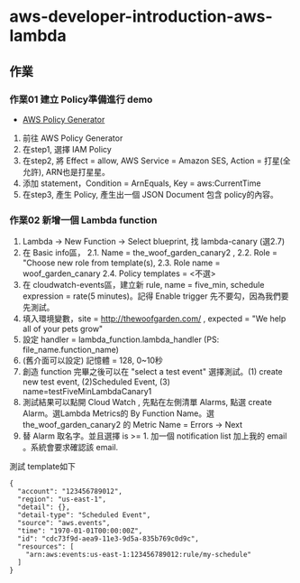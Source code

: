 # aws-developer-introduction-aws-lambda

## 作業

### 作業01 建立 Policy準備進行 demo

* [AWS Policy Generator](https://awspolicygen.s3.amazonaws.com/policygen.html)

1. 前往 AWS Policy Generator
2. 在step1, 選擇 IAM Policy
3. 在step2, 將 Effect = allow, AWS Service = Amazon SES, Action = 打星(全允許), ARN也是打星星。
4. 添加 statement，Condition = ArnEquals, Key = aws:CurrentTime
5. 在step3, 產生 Policy, 產生出一個 JSON Document 包含 policy的內容。

### 作業02 新增一個 Lambda function

1. Lambda -> New Function -> Select blueprint, 找 lambda-canary (選2.7)
2. 在 Basic info區，
    2.1. Name = the_woof_garden_canary2 , 
    2.2. Role = "Choose new role from template(s), 
    2.3. Role name = woof_garden_canary
    2.4. Policy templates = <不選>
3. 在 cloudwatch-events區，建立新 rule, name = five_min, schedule expression = rate(5 minutes)。記得 Enable trigger 先不要勾，因為我們要先測試。
4. 填入環境變數，site = http://thewoofgarden.com/ , expected = "We help all of your pets grow"
5. 設定 handler = lambda_function.lambda_handler (PS: file_name.function_name)
6. (舊介面可以設定) 記憶體 = 128, 0~10秒
7. 創造 function 完畢之後可以在 "select a test event" 選擇測試。(1) create new test event, (2)Scheduled Event, (3) name=testFiveMinLambdaCanary1
8. 測試結果可以點開 Cloud Watch , 先點在左側清單 Alarms, 點選 create Alarm。選Lambda Metrics的 By Function Name。選 the_woof_garden_canary2 的 Metric Name = Errors -> Next
9. 替 Alarm 取名字。並且選擇 is >= 1. 加一個 notification list 加上我的 email 。系統會要求確認該 email.


測試 template如下
```
{
  "account": "123456789012",
  "region": "us-east-1",
  "detail": {},
  "detail-type": "Scheduled Event",
  "source": "aws.events",
  "time": "1970-01-01T00:00:00Z",
  "id": "cdc73f9d-aea9-11e3-9d5a-835b769c0d9c",
  "resources": [
    "arn:aws:events:us-east-1:123456789012:rule/my-schedule"
  ]
}
```
